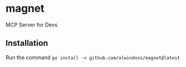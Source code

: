 # magnet
MCP Server for Devs

## Installation

Run the command `go install -v github.com/alwindoss/magnet@latest`
